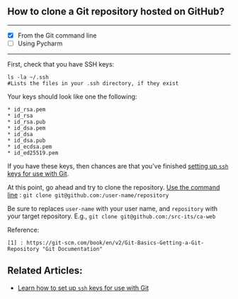 ## How to clone a Git repository hosted on GitHub?

---
- [x] From the Git command line
- [ ] Using Pycharm

---

First, check that you have SSH keys:

    ls -la ~/.ssh
    #Lists the files in your .ssh directory, if they exist


Your keys should look like one the following:

```
* id_rsa.pem
* id_rsa
* id_rsa.pub
* id_dsa.pem
* id_dsa
* id_dsa.pub
* id_ecdsa.pem
* id_ed25519.pem
```

If you have these keys, then chances are that you've finished [setting up `ssh` keys for use with Git](https://github.com/src-its/ca-web/blob/master/content/git_ssh-setup.md).

At this point, go ahead and try to clone the repository.  [Use the command line]() : `git clone git@github.com:/user-name/repository`

Be sure to replaces `user-name` with your user name, and `repository` with your target repository. E.g., `git clone git@github.com:/src-its/ca-web`

Reference: 

    [1] : https://git-scm.com/book/en/v2/Git-Basics-Getting-a-Git-Repository "Git Documentation"


## Related Articles:

* [Learn how to set up `ssh` keys for use with Git](https://github.com/src-its/ca-web/blob/master/content/git_ssh-setup.md)
